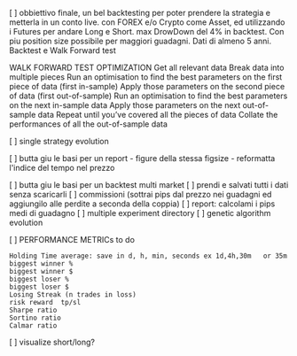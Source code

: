 [ ] obbiettivo finale, un bel backtesting per poter prendere la strategia e metterla in un conto live.
    con FOREX e/o Crypto come Asset, ed utilizzando i Futures per andare Long e Short.
    max DrowDown del 4% in backtest. Con piu position size possibile per maggiori guadagni.
    Dati di almeno 5 anni.
    Backtest e Walk Forward test


WALK FORWARD TEST OPTIMIZATION
    Get all relevant data
    Break data into multiple pieces
    Run an optimisation to find the best parameters on the first piece of data (first in-sample)
    Apply those parameters on the second piece of data (first out-of-sample)
    Run an optimisation to find the best parameters on the next in-sample data
    Apply those parameters on the next out-of-sample data
    Repeat until you’ve covered all the pieces of data
    Collate the performances of all the out-of-sample data

[ ] single strategy evolution
 

[ ] butta giu le basi per un report
    - figure della stessa figsize
    - reformatta l'indice del tempo nel prezzo

[ ] butta giu le basi per un backtest multi market
[ ] prendi e salvati tutti i dati senza scaricarli
[ ] commissioni (sottrai pips dal prezzo nei guadagni ed aggiungilo alle perdite a seconda della coppia)
[ ] report: calcolami i pips medi di guadagno
[ ] multiple experiment directory
[ ] genetic algorithm evolution

[ ] PERFORMANCE METRICs to do
    
    Holding Time average: save in d, h, min, seconds ex 1d,4h,30m   or 35m 
    biggest winner %
    biggest winner $
    biggest loser %
    biggest loser $
    Losing Streak (n trades in loss)
    risk reward  tp/sl
    Sharpe ratio
    Sortino ratio
    Calmar ratio

[ ] visualize short/long?